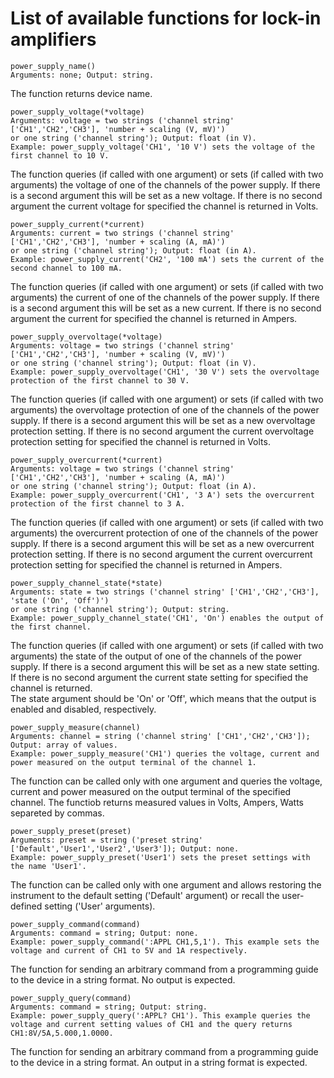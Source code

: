 # List of available functions for lock-in amplifiers
```python3
power_supply_name()
Arguments: none; Output: string.
```
The function returns device name.
```python3
power_supply_voltage(*voltage)
Arguments: voltage = two strings ('channel string' ['CH1','CH2','CH3'], 'number + scaling (V, mV)')
or one string ('channel string'); Output: float (in V).
Example: power_supply_voltage('CH1', '10 V') sets the voltage of the first channel to 10 V.
```
The function queries (if called with one argument) or sets (if called with two arguments) the voltage of one of the channels of the power supply. If there is a second argument this will be set as a new voltage. If there is no second argument the current voltage for specified the channel is returned in Volts.<br/>
```python3
power_supply_current(*current)
Arguments: current = two strings ('channel string' ['CH1','CH2','CH3'], 'number + scaling (A, mA)')
or one string ('channel string'); Output: float (in A).
Example: power_supply_current('CH2', '100 mA') sets the current of the second channel to 100 mA.
```
The function queries (if called with one argument) or sets (if called with two arguments) the current of one of the channels of the power supply. If there is a second argument this will be set as a new current. If there is no second argument the current for specified the channel is returned in Ampers.<br/>
```python3
power_supply_overvoltage(*voltage)
Arguments: voltage = two strings ('channel string' ['CH1','CH2','CH3'], 'number + scaling (V, mV)')
or one string ('channel string'); Output: float (in V).
Example: power_supply_overvoltage('CH1', '30 V') sets the overvoltage protection of the first channel to 30 V.
```
The function queries (if called with one argument) or sets (if called with two arguments) the overvoltage protection of one of the channels of the power supply. If there is a second argument this will be set as a new overvoltage protection setting. If there is no second argument the current overvoltage protection setting for specified the channel is returned in Volts.<br/>
```python3
power_supply_overcurrent(*current)
Arguments: voltage = two strings ('channel string' ['CH1','CH2','CH3'], 'number + scaling (A, mA)')
or one string ('channel string'); Output: float (in A).
Example: power_supply_overcurrent('CH1', '3 A') sets the overcurrent protection of the first channel to 3 A.
```
The function queries (if called with one argument) or sets (if called with two arguments) the overcurrent protection of one of the channels of the power supply. If there is a second argument this will be set as a new overcurrent protection setting. If there is no second argument the current overcurrent protection setting for specified the channel is returned in Ampers.<br/>
```python3
power_supply_channel_state(*state)
Arguments: state = two strings ('channel string' ['CH1','CH2','CH3'], 'state ('On', 'Off')')
or one string ('channel string'); Output: string.
Example: power_supply_channel_state('CH1', 'On') enables the output of the first channel.
```
The function queries (if called with one argument) or sets (if called with two arguments) the state of the output of one of the channels of the power supply. If there is a second argument this will be set as a new state setting. If there is no second argument the current state setting for specified the channel is returned.<br/>
The state argument should be 'On' or 'Off', which means that the output is enabled and disabled, respectively.<br/>
```python3
power_supply_measure(channel)
Arguments: channel = string ('channel string' ['CH1','CH2','CH3']); Output: array of values.
Example: power_supply_measure('CH1') queries the voltage, current and power measured on the output terminal of the channel 1.
```
The function can be called only with one argument and queries the voltage, current and power measured on the output terminal of the specified channel. The functiob returns measured values in Volts, Ampers, Watts separeted by commas.<br/>
```python3
power_supply_preset(preset)
Arguments: preset = string ('preset string' ['Default','User1','User2','User3']); Output: none.
Example: power_supply_preset('User1') sets the preset settings with the name 'User1'.
```
The function can be called only with one argument and allows restoring the instrument to the default setting ('Default' argument) or recall the user-defined setting ('User<n>' arguments).<br/>
```python3
power_supply_command(command)
Arguments: command = string; Output: none.
Example: power_supply_command(':APPL CH1,5,1'). This example sets the voltage and current of CH1 to 5V and 1A respectively.
```
The function for sending an arbitrary command from a programming guide to the device in a string format. No output is expected.<br/>
```python3
power_supply_query(command)
Arguments: command = string; Output: string.
Example: power_supply_query(':APPL? CH1'). This example queries the voltage and current setting values of CH1 and the query returns CH1:8V/5A,5.000,1.0000.
```
The function for sending an arbitrary command from a programming guide to the device in a string format. An output in a string format is expected.<br/>
